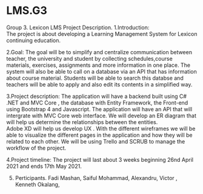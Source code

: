 # LMS.G3
Group 3. Lexicon LMS 
Project Description.
1.Introduction:								
The project is about developing a Learning Management System for Lexicon continuing education.

2.Goal: 
The goal will be to simplify and centralize communication between teacher, the university and student by collecting schedules,course materials, exercises, assignments and more information in one place. The system will also be able to call on a database via an API that has information about course material. Students will be able to search this databse and teachers will be able to apply and also edit its contents in a simplified way.

3.Project description: 
The application will have a backend built using C# .NET and MVC Core , the database with Entity Framework, the Front-end using Bootstrap 4 and Javascript. The application will have an API that will intergrate with MVC Core web interface. We will develop an ER diagram that will help us determine the relationships between the entities.  
Adobe XD  will help us develop UX . With the different wireframes we will be able to visualize the different pages in the application and how they will be related to each other. We will be using Trello and SCRUB to manage the workflow of the project.

4.Project timeline:
The project will last about 3 weeks beginning 26nd April 2021 and ends 17th May 2021.

5. Perticipants.
Fadi Mashan, Saiful Mohammad, Alexandru, Victor , Kenneth Okalang,
